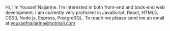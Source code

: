 Hi, I’m Youssef Najjarine. I’m interested in both front-end and back-end web development. I am currently very proficient in  JavaScript, React, HTML5, CSS3, Node.js, Express, PostgreSQL. To reach me please send me an email at:youssefnajjarine@hotmail.com
